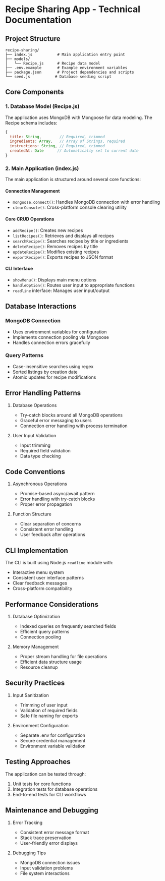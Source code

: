 # Recipe Sharing App - Technical Documentation

## Project Structure

```
recipe-sharing/
├── index.js           # Main application entry point
├── models/
│   └── Recipe.js      # Recipe data model
├── .env.example       # Example environment variables
├── package.json       # Project dependencies and scripts
└── seed.js           # Database seeding script
```

## Core Components

### 1. Database Model (Recipe.js)

The application uses MongoDB with Mongoose for data modeling. The Recipe schema includes:

```javascript
{
  title: String,        // Required, trimmed
  ingredients: Array,   // Array of Strings, required
  instructions: String, // Required, trimmed
  createdAt: Date      // Automatically set to current date
}
```

### 2. Main Application (index.js)

The main application is structured around several core functions:

#### Connection Management
- `mongoose.connect()`: Handles MongoDB connection with error handling
- `clearConsole()`: Cross-platform console clearing utility

#### Core CRUD Operations
- `addRecipe()`: Creates new recipes
- `listRecipes()`: Retrieves and displays all recipes
- `searchRecipe()`: Searches recipes by title or ingredients
- `deleteRecipe()`: Removes recipes by title
- `updateRecipe()`: Modifies existing recipes
- `exportRecipe()`: Exports recipes to JSON format

#### CLI Interface
- `showMenu()`: Displays main menu options
- `handleOption()`: Routes user input to appropriate functions
- `readline` interface: Manages user input/output

## Database Interactions

### MongoDB Connection
- Uses environment variables for configuration
- Implements connection pooling via Mongoose
- Handles connection errors gracefully

### Query Patterns
- Case-insensitive searches using regex
- Sorted listings by creation date
- Atomic updates for recipe modifications

## Error Handling Patterns

1. Database Operations
   - Try-catch blocks around all MongoDB operations
   - Graceful error messaging to users
   - Connection error handling with process termination

2. User Input Validation
   - Input trimming
   - Required field validation
   - Data type checking

## Code Conventions

1. Asynchronous Operations
   - Promise-based async/await pattern
   - Error handling with try-catch blocks
   - Proper error propagation

2. Function Structure
   - Clear separation of concerns
   - Consistent error handling
   - User feedback after operations

## CLI Implementation

The CLI is built using Node.js `readline` module with:
- Interactive menu system
- Consistent user interface patterns
- Clear feedback messages
- Cross-platform compatibility

## Performance Considerations

1. Database Optimization
   - Indexed queries on frequently searched fields
   - Efficient query patterns
   - Connection pooling

2. Memory Management
   - Proper stream handling for file operations
   - Efficient data structure usage
   - Resource cleanup

## Security Practices

1. Input Sanitization
   - Trimming of user input
   - Validation of required fields
   - Safe file naming for exports

2. Environment Configuration
   - Separate .env for configuration
   - Secure credential management
   - Environment variable validation

## Testing Approaches

The application can be tested through:
1. Unit tests for core functions
2. Integration tests for database operations
3. End-to-end tests for CLI workflows

## Maintenance and Debugging

1. Error Tracking
   - Consistent error message format
   - Stack trace preservation
   - User-friendly error displays

2. Debugging Tips
   - MongoDB connection issues
   - Input validation problems
   - File system interactions
